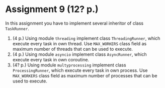 # Assignment 9 (12? p.)

In this assignment you have to implement several inheritor of class `TaskRunner`.

1. (4 p.) Using module `threading` implement class `ThreadingRunner`, which execute every task in own thread. Use `MAX_WORKERS` class field as maximum number of threads that can be used to execute.
2. (4 p.) Using module `asyncio` implement class `AsyncRunner`, which execute every task in own coroutine.
3. (4? p.) Using module `multyprocessing` implement class `ProcessingRunner`, which execute every task in own process. Use `MAX_WORKERS` class field as maximum number of processes that can be used to execute.